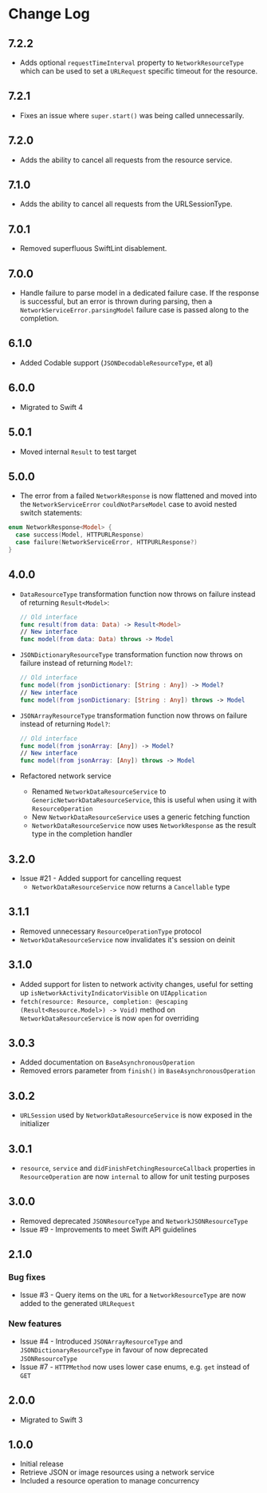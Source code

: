 # Change Log

## 7.2.2

- Adds  optional  `requestTimeInterval`  property to `NetworkResourceType` which can be used to set a `URLRequest` specific timeout for the resource.

## 7.2.1

- Fixes an issue where `super.start()` was being called unnecessarily.

## 7.2.0

- Adds the ability to cancel all requests from the resource service.

## 7.1.0

- Adds the ability to cancel all requests from the URLSessionType.

## 7.0.1

- Removed superfluous SwiftLint disablement.

## 7.0.0

- Handle failure to parse model in a dedicated failure case. If the response is successful, but an error is thrown during parsing, then a `NetworkServiceError.parsingModel` failure case is passed along to the completion.

## 6.1.0

- Added Codable support (`JSONDecodableResourceType`, et al)

## 6.0.0

- Migrated to Swift 4


## 5.0.1

- Moved internal `Result` to test target

## 5.0.0

- The error from a failed `NetworkResponse` is now flattened and moved into the `NetworkServiceError` `couldNotParseModel` case to avoid nested switch statements:

```swift
enum NetworkResponse<Model> {
  case success(Model, HTTPURLResponse)
  case failure(NetworkServiceError, HTTPURLResponse?)
}
```

## 4.0.0

- `DataResourceType` transformation function now throws on failure instead of returning `Result<Model>`:

	```swift
	// Old interface
	func result(from data: Data) -> Result<Model>
	// New interface
	func model(from data: Data) throws -> Model
	```

- `JSONDictionaryResourceType` transformation function now throws on failure instead of returning `Model?`:

	```swift
	// Old interface
	func model(from jsonDictionary: [String : Any]) -> Model?
	// New interface
	func model(from jsonDictionary: [String : Any]) throws -> Model
	```

- `JSONArrayResourceType` transformation function now throws on failure instead of returning `Model?`:

	```swift
	// Old interface
	func model(from jsonArray: [Any]) -> Model?
	// New interface
	func model(from jsonArray: [Any]) throws -> Model
	```

- Refactored network service
	- Renamed `NetworkDataResourceService` to `GenericNetworkDataResourceService`, this is useful when using it with `ResourceOperation`
	- New `NetworkDataResourceService` uses a generic fetching function
	- `NetworkDataResourceService` now uses `NetworkResponse` as the result type in the completion handler

## 3.2.0

- Issue #21 - Added support for cancelling request
	- `NetworkDataResourceService` now returns a `Cancellable` type

## 3.1.1

- Removed unnecessary `ResourceOperationType` protocol
- `NetworkDataResourceService` now invalidates it's session on deinit

## 3.1.0

- Added support for listen to network activity changes, useful for setting up `isNetworkActivityIndicatorVisible` on `UIApplication`
- `fetch(resource: Resource, completion: @escaping (Result<Resource.Model>) -> Void)` method on `NetworkDataResourceService` is now `open` for overriding

## 3.0.3

- Added documentation on `BaseAsynchronousOperation`
- Removed errors parameter from `finish()` in `BaseAsynchronousOperation`

## 3.0.2

- `URLSession` used by `NetworkDataResourceService` is now exposed in the initializer

## 3.0.1

- `resource`, `service` and `didFinishFetchingResourceCallback` properties in `ResourceOperation` are now `internal` to allow for unit testing purposes

## 3.0.0

- Removed deprecated `JSONResourceType` and `NetworkJSONResourceType`
- Issue #9 - Improvements to meet Swift API guidelines

## 2.1.0

### Bug fixes

- Issue #3 - Query items on the `URL` for a `NetworkResourceType` are now added to the generated `URLRequest`

### New features

- Issue #4 - Introduced `JSONArrayResourceType` and `JSONDictionaryResourceType` in favour of now deprecated `JSONResourceType`
- Issue #7 - `HTTPMethod` now uses lower case enums, e.g. `get` instead of `GET`

## 2.0.0

- Migrated to Swift 3

## 1.0.0

- Initial release
- Retrieve JSON or image resources using a network service
- Included a resource operation to manage concurrency
